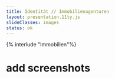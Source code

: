 ```yaml
---
title: Identität // Immobilienagenturen
layout: presentation.11ty.js
slideClasses: images
status: ok
---
```


{% interlude "Immobilien"%}
# add screenshots
